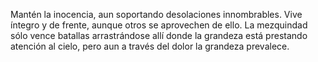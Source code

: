 Mantén la inocencia, aun soportando desolaciones innombrables. Vive íntegro y de frente, aunque otros se aprovechen de ello. La mezquindad sólo vence batallas arrastrándose allí donde la grandeza está prestando atención al cielo, pero aun a través del dolor la grandeza prevalece.